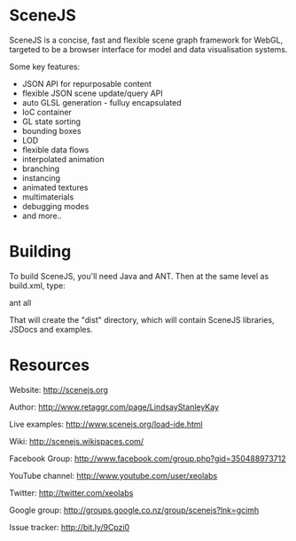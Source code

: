 # SceneJS

SceneJS is a concise, fast and flexible scene graph framework for WebGL, targeted to be a browser interface
for model and data visualisation systems.

Some key features:

 * JSON API for repurposable content
 * flexible JSON scene update/query API
 * auto GLSL generation - fulluy encapsulated
 * IoC container
 * GL state sorting
 * bounding boxes
 * LOD
 * flexible data flows
 * interpolated animation
 * branching
 * instancing
 * animated textures
 * multimaterials
 * debugging modes
 * and more..


# Building

To build SceneJS, you'll need Java and ANT. Then at the same level as build.xml, type:

ant all

That will create the "dist" directory, which will contain SceneJS libraries, JSDocs and examples.


# Resources

Website:
http://scenejs.org

Author:
http://www.retaggr.com/page/LindsayStanleyKay

Live examples:
http://www.scenejs.org/load-ide.html

Wiki:
http://scenejs.wikispaces.com/

Facebook Group:
http://www.facebook.com/group.php?gid=350488973712

YouTube channel:
http://www.youtube.com/user/xeolabs

Twitter:
http://twitter.com/xeolabs

Google group:
http://groups.google.co.nz/group/scenejs?lnk=gcimh

Issue tracker:
http://bit.ly/9Cpzi0


